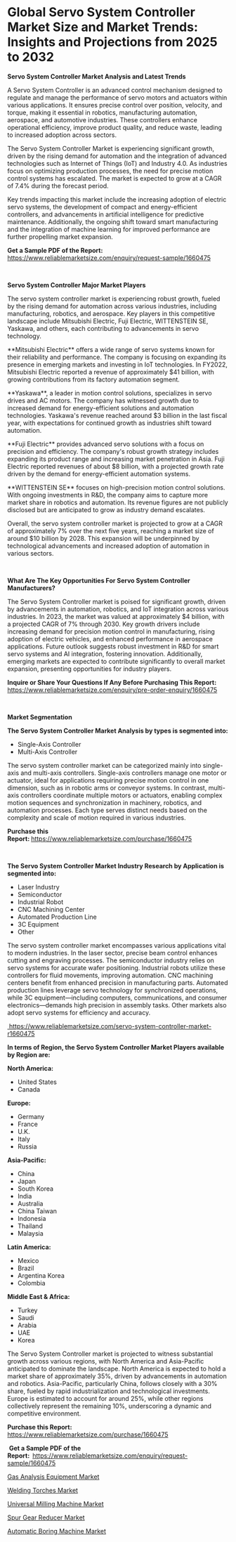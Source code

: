 <p><h1>Global Servo System Controller Market Size and Market Trends: Insights and Projections from 2025 to 2032</h1></p><p><strong>Servo System Controller Market Analysis and Latest Trends</strong></p>
<p><p>A Servo System Controller is an advanced control mechanism designed to regulate and manage the performance of servo motors and actuators within various applications. It ensures precise control over position, velocity, and torque, making it essential in robotics, manufacturing automation, aerospace, and automotive industries. These controllers enhance operational efficiency, improve product quality, and reduce waste, leading to increased adoption across sectors.</p><p>The Servo System Controller Market is experiencing significant growth, driven by the rising demand for automation and the integration of advanced technologies such as Internet of Things (IoT) and Industry 4.0. As industries focus on optimizing production processes, the need for precise motion control systems has escalated. The market is expected to grow at a CAGR of 7.4% during the forecast period. </p><p>Key trends impacting this market include the increasing adoption of electric servo systems, the development of compact and energy-efficient controllers, and advancements in artificial intelligence for predictive maintenance. Additionally, the ongoing shift toward smart manufacturing and the integration of machine learning for improved performance are further propelling market expansion.</p></p>
<p><strong>Get a Sample PDF of the Report:&nbsp;</strong> <a href="https://www.reliablemarketsize.com/enquiry/request-sample/1660475?utm_campaign=2034&utm_medium=2&utm_source=Github&utm_content=ia&utm_term=10042025&utm_id=servo-system-controller">https://www.reliablemarketsize.com/enquiry/request-sample/1660475</a></p>
<p>&nbsp;</p>
<p><strong>Servo System Controller Major Market Players</strong></p>
<p><p>The servo system controller market is experiencing robust growth, fueled by the rising demand for automation across various industries, including manufacturing, robotics, and aerospace. Key players in this competitive landscape include Mitsubishi Electric, Fuji Electric, WITTENSTEIN SE, Yaskawa, and others, each contributing to advancements in servo technology.</p><p>**Mitsubishi Electric** offers a wide range of servo systems known for their reliability and performance. The company is focusing on expanding its presence in emerging markets and investing in IoT technologies. In FY2022, Mitsubishi Electric reported a revenue of approximately $41 billion, with growing contributions from its factory automation segment.</p><p>**Yaskawa**, a leader in motion control solutions, specializes in servo drives and AC motors. The company has witnessed growth due to increased demand for energy-efficient solutions and automation technologies. Yaskawa's revenue reached around $3 billion in the last fiscal year, with expectations for continued growth as industries shift toward automation.</p><p>**Fuji Electric** provides advanced servo solutions with a focus on precision and efficiency. The company's robust growth strategy includes expanding its product range and increasing market penetration in Asia. Fuji Electric reported revenues of about $8 billion, with a projected growth rate driven by the demand for energy-efficient automation systems.</p><p>**WITTENSTEIN SE** focuses on high-precision motion control solutions. With ongoing investments in R&D, the company aims to capture more market share in robotics and automation. Its revenue figures are not publicly disclosed but are anticipated to grow as industry demand escalates.</p><p>Overall, the servo system controller market is projected to grow at a CAGR of approximately 7% over the next five years, reaching a market size of around $10 billion by 2028. This expansion will be underpinned by technological advancements and increased adoption of automation in various sectors.</p></p>
<p>&nbsp;</p>
<p><strong>What Are The Key Opportunities For Servo System Controller Manufacturers?</strong></p>
<p><p>The Servo System Controller market is poised for significant growth, driven by advancements in automation, robotics, and IoT integration across various industries. In 2023, the market was valued at approximately $4 billion, with a projected CAGR of 7% through 2030. Key growth drivers include increasing demand for precision motion control in manufacturing, rising adoption of electric vehicles, and enhanced performance in aerospace applications. Future outlook suggests robust investment in R&D for smart servo systems and AI integration, fostering innovation. Additionally, emerging markets are expected to contribute significantly to overall market expansion, presenting opportunities for industry players.</p></p>
<p><strong>Inquire or Share Your Questions If Any Before Purchasing This Report:</strong> <a href="https://www.reliablemarketsize.com/enquiry/pre-order-enquiry/1660475?utm_campaign=2034&utm_medium=2&utm_source=Github&utm_content=ia&utm_term=10042025&utm_id=servo-system-controller">https://www.reliablemarketsize.com/enquiry/pre-order-enquiry/1660475</a></p>
<p>&nbsp;</p>
<p><strong>Market Segmentation</strong></p>
<p><strong>The Servo System Controller Market Analysis by types is segmented into:</strong></p>
<p><ul><li>Single-Axis Controller</li><li>Multi-Axis Controller</li></ul></p>
<p><p>The servo system controller market can be categorized mainly into single-axis and multi-axis controllers. Single-axis controllers manage one motor or actuator, ideal for applications requiring precise motion control in one dimension, such as in robotic arms or conveyor systems. In contrast, multi-axis controllers coordinate multiple motors or actuators, enabling complex motion sequences and synchronization in machinery, robotics, and automation processes. Each type serves distinct needs based on the complexity and scale of motion required in various industries.</p></p>
<p><strong>Purchase this Report:&nbsp;</strong><a href="https://www.reliablemarketsize.com/purchase/1660475?utm_campaign=2034&utm_medium=2&utm_source=Github&utm_content=ia&utm_term=10042025&utm_id=servo-system-controller">https://www.reliablemarketsize.com/purchase/1660475</a></p>
<p>&nbsp;</p>
<p><strong>The Servo System Controller Market Industry Research by Application is segmented into:</strong></p>
<p><ul><li>Laser Industry</li><li>Semiconductor</li><li>Industrial Robot</li><li>CNC Machining Center</li><li>Automated Production Line</li><li>3C Equipment</li><li>Other</li></ul></p>
<p><p>The servo system controller market encompasses various applications vital to modern industries. In the laser sector, precise beam control enhances cutting and engraving processes. The semiconductor industry relies on servo systems for accurate wafer positioning. Industrial robots utilize these controllers for fluid movements, improving automation. CNC machining centers benefit from enhanced precision in manufacturing parts. Automated production lines leverage servo technology for synchronized operations, while 3C equipment—including computers, communications, and consumer electronics—demands high precision in assembly tasks. Other markets also adopt servo systems for efficiency and accuracy.</p></p>
<p><a href="https://www.reliablemarketsize.com/servo-system-controller-market-r1660475?utm_campaign=2034&utm_medium=2&utm_source=Github&utm_content=ia&utm_term=10042025&utm_id=servo-system-controller">&nbsp;https://www.reliablemarketsize.com/servo-system-controller-market-r1660475</a></p>
<p><strong>In terms of Region, the Servo System Controller Market Players available by Region are:</strong></p>
<p>
    <p> <strong> North America: </strong>
        <ul>
            <li>United States</li>
            <li>Canada</li>
        </ul>
        </p> 
    <p> <strong> Europe: </strong>
        <ul>
            <li>Germany</li>
            <li>France</li>
            <li>U.K.</li>
            <li>Italy</li>
            <li>Russia</li>
        </ul>
        </p> 
    <p> <strong> Asia-Pacific: </strong>
        <ul>
            <li>China</li>
            <li>Japan</li>
            <li>South Korea</li>
            <li>India</li>
            <li>Australia</li>
            <li>China Taiwan</li>
            <li>Indonesia</li>
            <li>Thailand</li>
            <li>Malaysia</li>
        </ul>
        </p> 
    <p> <strong> Latin America: </strong>
        <ul>
            <li>Mexico</li>
            <li>Brazil</li>
            <li>Argentina Korea</li>
            <li>Colombia</li>
        </ul>
        </p> 
    <p> <strong> Middle East & Africa: </strong>
        <ul>
            <li>Turkey</li>
            <li>Saudi</li>
            <li>Arabia</li>
            <li>UAE</li>
            <li>Korea</li>
        </ul>
    </p>
    </p>
<p><p>The Servo System Controller market is projected to witness substantial growth across various regions, with North America and Asia-Pacific anticipated to dominate the landscape. North America is expected to hold a market share of approximately 35%, driven by advancements in automation and robotics. Asia-Pacific, particularly China, follows closely with a 30% share, fueled by rapid industrialization and technological investments. Europe is estimated to account for around 25%, while other regions collectively represent the remaining 10%, underscoring a dynamic and competitive environment.</p></p>
<p><strong>Purchase this Report: </strong><a href="https://www.reliablemarketsize.com/purchase/1660475?utm_campaign=2034&utm_medium=2&utm_source=Github&utm_content=ia&utm_term=10042025&utm_id=servo-system-controller">https://www.reliablemarketsize.com/purchase/1660475</a></p>
<p>&nbsp;<strong>Get a Sample PDF of the Report:&nbsp;&nbsp;</strong><a href="https://www.reliablemarketsize.com/enquiry/request-sample/1660475?utm_campaign=2034&utm_medium=2&utm_source=Github&utm_content=ia&utm_term=10042025&utm_id=servo-system-controller">https://www.reliablemarketsize.com/enquiry/request-sample/1660475</a></p>
<p><strong></strong></p>
<p><p><a href="https://github.com/lalkobrinarb/Market-Research-Report-List-1/blob/main/gas-analysis-equipment-market.md?utm_campaign=2034&utm_medium=2&utm_source=Github&utm_content=ia&utm_term=10042025&utm_id=servo-system-controller">Gas Analysis Equipment Market</a></p><p><a href="https://github.com/hutchkloor4x/Market-Research-Report-List-1/blob/main/welding-torches-market.md?utm_campaign=2034&utm_medium=2&utm_source=Github&utm_content=ia&utm_term=10042025&utm_id=servo-system-controller">Welding Torches Market</a></p><p><a href="https://github.com/kimanyuzuga/Market-Research-Report-List-1/blob/main/universal-milling-machine-market.md?utm_campaign=2034&utm_medium=2&utm_source=Github&utm_content=ia&utm_term=10042025&utm_id=servo-system-controller">Universal Milling Machine Market</a></p><p><a href="https://github.com/giardafshaxb/Market-Research-Report-List-1/blob/main/spur-gear-reducer-market.md?utm_campaign=2034&utm_medium=2&utm_source=Github&utm_content=ia&utm_term=10042025&utm_id=servo-system-controller">Spur Gear Reducer Market</a></p><p><a href="https://github.com/ludongfomban/Market-Research-Report-List-1/blob/main/automatic-boring-machine-market.md?utm_campaign=2034&utm_medium=2&utm_source=Github&utm_content=ia&utm_term=10042025&utm_id=servo-system-controller">Automatic Boring Machine Market</a></p></p>